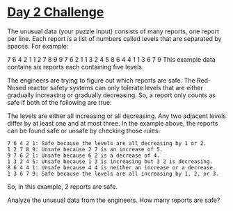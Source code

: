 # [Day 2 Challenge](https://adventofcode.com/2024/day/2/input)

The unusual data (your puzzle input) consists of many reports, one report per line. Each report is a list of numbers called levels that are separated by spaces. For example:

7 6 4 2 1
1 2 7 8 9
9 7 6 2 1
1 3 2 4 5
8 6 4 4 1
1 3 6 7 9
This example data contains six reports each containing five levels.

The engineers are trying to figure out which reports are safe. The Red-Nosed reactor safety systems can only tolerate levels that are either gradually increasing or gradually decreasing. So, a report only counts as safe if both of the following are true:

The levels are either all increasing or all decreasing.
Any two adjacent levels differ by at least one and at most three.
In the example above, the reports can be found safe or unsafe by checking those rules:
```
7 6 4 2 1: Safe because the levels are all decreasing by 1 or 2.
1 2 7 8 9: Unsafe because 2 7 is an increase of 5.
9 7 6 2 1: Unsafe because 6 2 is a decrease of 4.
1 3 2 4 5: Unsafe because 1 3 is increasing but 3 2 is decreasing.
8 6 4 4 1: Unsafe because 4 4 is neither an increase or a decrease.
1 3 6 7 9: Safe because the levels are all increasing by 1, 2, or 3.
```
So, in this example, 2 reports are safe.

Analyze the unusual data from the engineers. How many reports are safe?